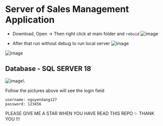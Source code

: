 # Server of Sales Management Application

- Download, Open -> Then right click at main folder and ```rebuid```
![image](https://user-images.githubusercontent.com/72656184/161431365-72997c60-ad6d-49e2-87fe-0dcf6a1235e2.png)

- After that run without debug to run local server ![image](https://user-images.githubusercontent.com/72656184/161429899-2e53d8ba-9d17-4edb-afb4-844e5ae3f5b3.png)

![image](https://user-images.githubusercontent.com/72656184/161429931-39a79c5b-4577-4b29-bac0-ee54dbdcf98b.png)

## Database - SQL SERVER 18
![image](https://user-images.githubusercontent.com/72656184/161478015-e8a13dc1-9961-42e7-bc16-a40cbeec6785.png)\\


Follow the pictures above will see the login field 
```
username: nguyendang127
password: 123456
```


PLEASE GIVE ME A STAR WHEN YOU HAVE READ THIS REPO ✨
THANK YOU !!!
